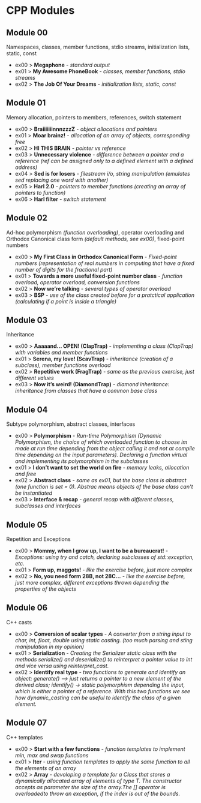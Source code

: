 # CPP Modules

## Module 00
Namespaces, classes, member functions, stdio streams,
initialization lists, static, const

* ex00 > **Megaphone** - *standard output*
* ex01 > **My Awesome PhoneBook** - *classes, member functions, stdio streams*
* ex02 > **The Job Of Your Dreams** - *initialization lists, static, const*

## Module 01
Memory allocation, pointers to members,
references, switch statement

* ex00 > **BraiiiiiiinnnzzzZ** - *object allocations and pointers*
* ex01 > **Moar brainz!** - *allocation of an array of objects, corresponding free*
* ex02 > **HI THIS BRAIN** - *pointer vs reference*
* ex03 > **Unnecessary violence** - *difference between a pointer and a reference (ref can be assigned only to a defined element with a defined address)*
* ex04 > **Sed is for losers** - *filestream i/o, string manipulation (emulates sed replacing one word with another)*
* ex05 > **Harl 2.0** - *pointers to member functions (creating an array of pointers to function)*
* ex06 > **Harl filter** - *switch statement*

## Module 02
Ad-hoc polymorphism *(function overloading)*, operator overloading
and Orthodox Canonical class form *(default methods, see ex00)*, fixed-point numbers

* ex00 > **My First Class in Orthodox Canonical Form** - *Fixed-point numbers (representation of real numbers in computing that have a fixed number of digits for the fractional part)*
* ex01 > **Towards a more useful fixed-point number class** - *function overload, operator overload, conversion functions*
* ex02 > **Now we’re talking** - *several types of operator overload*
* ex03 > **BSP** - *use of the class created before for a pratctical application (calculating if a point is inside a triangle)*

## Module 03
Inheritance

* ex00 > **Aaaaand... OPEN! (ClapTrap)** - 
*implementing a class (ClapTrap) with variables and member functions*
* ex01 > **Serena, my love! (ScavTrap)** - *inheritance (creation of a subclass), member functions overload*
* ex02 > **Repetitive work (FragTrap)** - *same as the previous exercise, just different values*
* ex03 > **Now it’s weird! (DiamondTrap)** - *diamond inheritance: inheritance from classes that have a common base class*

## Module 04
Subtype polymorphism, abstract classes, interfaces

* ex00 > **Polymorphism** - *Run-time Polymorphism (Dynamic Polymorphism, the choice of which overloaded function to choose im made at run time depending from the object calling it and not at compile time depending on the input parameters). Declaring a function virtual and implementing its polymorphism in the subclasses*
* ex01 > **I don’t want to set the world on fire** - *memory leaks, allocation and free*
* ex02 > **Abstract class** - *same as ex01, but the base class is abstract (one function is set = 0). Abstrac means objects of the base class can't be instantiated*
* ex03 > **Interface & recap** - *general recap with different classes, subclasses and interfaces*

## Module 05
Repetition and Exceptions

* ex00 > **Mommy, when I grow up, I want to be a bureaucrat!** - *Exceptions: using try and catch, declaring subclasses of std::exception, etc.*
* ex01 > **Form up, maggots!** - *like the exercise before, just more complex*
* ex02 > **No, you need form 28B, not 28C...** - *like the exercise before, just more complex, different exceptions thrown depending the properties of the objects*

## Module 06
C++ casts

* ex00 > **Conversion of scalar types** - *A converter from a string input to char, int, float, double using static casting. (too much parsing and sting manipulation in my opinion)*
* ex01 > **Serialization** - *Creating the Serializer static class with the methods serialize() and deserialize() to reinterpret a pointer value to int and vice versa using reinterpret_cast.*
* ex02 > **Identify real type** - *two functions to generate and identify an object: generate() --> just returns a pointer to a new element of the derived class; identify() -> static polymorphism depending the input, which is either a pointer of a reference. With this two functions we see how dynamic_casting can be useful to identify the class of a given element.*

## Module 07
C++ templates

* ex00 > **Start with a few functions** - *function templates to implement min, max and swap functions*
* ex01 > **Iter** - *using function templates to apply the same function to all the elements of an array*
* ex02 > **Array** - *devoloping a template for a Class that stores a dynamically allocated array of elements of type T. The constructor accepts as parameter the size of the array.The [] operator is overloadedto throw an exception, if the index is out of the bounds.*